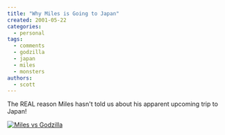 ```yaml
---
title: "Why Miles is Going to Japan"
created: 2001-05-22
categories:
  - personal
tags:
  - comments
  - godzilla
  - japan
  - miles
  - monsters
authors:
  - scott
---
```


The REAL reason Miles hasn't told us about his apparent upcoming trip to Japan!

[![Miles vs Godzilla](/images/3042307881_f71abec40a.jpg)](http://www.flickr.com/photos/spaceninja/3042307881/)
